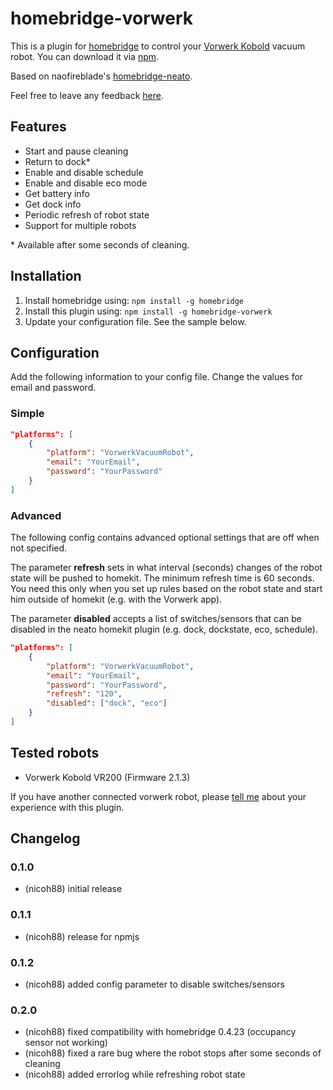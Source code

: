 # homebridge-vorwerk

This is a plugin for [homebridge](https://github.com/nfarina/homebridge) to control your [Vorwerk Kobold](https://kobold.vorwerk.de/saugroboter/) vacuum robot. You can download it via [npm](https://www.npmjs.com/package/homebridge-vorwerk).

Based on naofireblade's [homebridge-neato](https://github.com/naofireblade/homebridge-neato).

Feel free to leave any feedback [here](https://github.com/nicoh88/homebridge-vorwerk/issues).


## Features

- Start and pause cleaning
- Return to dock\*
- Enable and disable schedule
- Enable and disable eco mode
- Get battery info
- Get dock info
- Periodic refresh of robot state
- Support for multiple robots

<!-- - Extra care navigation -->
\* Available after some seconds of cleaning.

## Installation

1. Install homebridge using: `npm install -g homebridge`
2. Install this plugin using: `npm install -g homebridge-vorwerk`
3. Update your configuration file. See the sample below.

## Configuration

Add the following information to your config file. Change the values for email and password.

### Simple

```json
"platforms": [
	{
		"platform": "VorwerkVacuumRobot",
		"email": "YourEmail",
		"password": "YourPassword"
	}
]
```

### Advanced

The following config contains advanced optional settings that are off when not specified.

The parameter **refresh** sets in what interval (seconds) changes of the robot state will be pushed to homekit. The minimum refresh time is 60 seconds. You need this only when you set up rules based on the robot state and start him outside of homekit (e.g. with the Vorwerk app).

The parameter **disabled** accepts a list of switches/sensors that can be disabled in the neato homekit plugin (e.g. dock, dockstate, eco, schedule).

<!-- The parameter **extraCareNavigation** determines if supporting models (currently Neato D3 and D5) should take extra care of your furniture while cleaning. -->

```json
"platforms": [
	{
		"platform": "VorwerkVacuumRobot",
		"email": "YourEmail",
		"password": "YourPassword",
		"refresh": "120",
		"disabled": ["dock", "eco"]
	}
]
```
<!-- "extraCareNavigation": true -->

## Tested robots

- Vorwerk Kobold VR200 (Firmware 2.1.3)

If you have another connected vorwerk robot, please [tell me](https://github.com/nicoh88/homebridge-vorwerk/issues) about your experience with this plugin.

## Changelog

### 0.1.0
* (nicoh88) initial release

### 0.1.1
* (nicoh88) release for npmjs

### 0.1.2
* (nicoh88) added config parameter to disable switches/sensors

### 0.2.0
* (nicoh88) fixed compatibility with homebridge 0.4.23 (occupancy sensor not working)
* (nicoh88) fixed a rare bug where the robot stops after some seconds of cleaning
* (nicoh88) added errorlog while refreshing robot state

